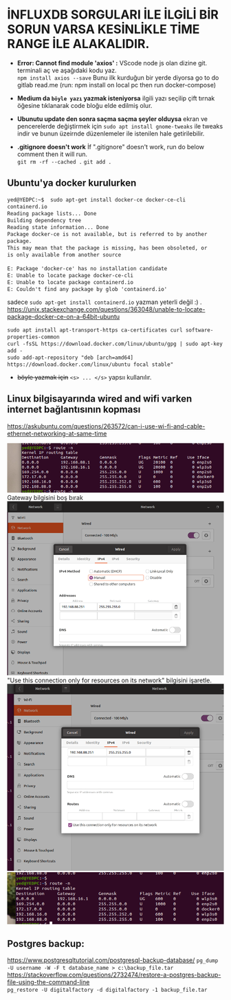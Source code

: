 # **İNFLUXDB SORGULARI İLE İLGİLİ BİR SORUN VARSA KESİNLİKLE TİME RANGE İLE ALAKALIDIR.**

* **Error: Cannot find module 'axios' :** VScode node js olan dizine git. terminali aç ve aşağıdaki kodu yaz.  
`npm install axios --save` Bunu ilk kurduğun bir yerde diyorsa go to do gitlab read.me (run: npm install on local pc then run docker-compose)

* **Medium da `böyle yazı` yazmak isteniyorsa** ilgili yazı seçilip çift tırnak öğesine tıklanarak code bloğu elde edilmiş olur.

* **Ubunutu update den sonra saçma saçma şeyler olduysa** ekran ve pencerelerde değiştirmek için 
`sudo apt install gnome-tweaks` ile tweaks indir ve bunun üzeirnde düzenlemeler ile istenilen hale getirilebilir.

* **.gitignore doesn't work** 
İf ".gitignore" doesn't work, run do below comment then it will run.  
`git rm -rf --cached .`
`git add .`


## Ubuntu'ya docker kurulurken
  ```
  yed@YEDPC:~$  sudo apt-get install docker-ce docker-ce-cli containerd.io
  Reading package lists... Done
  Building dependency tree       
  Reading state information... Done
  Package docker-ce is not available, but is referred to by another package.
  This may mean that the package is missing, has been obsoleted, or
  is only available from another source

  E: Package 'docker-ce' has no installation candidate
  E: Unable to locate package docker-ce-cli
  E: Unable to locate package containerd.io
  E: Couldn't find any package by glob 'containerd.io'
  ```
  sadece `sudo apt-get install containerd.io` yazman yeterli değil :) .
  https://unix.stackexchange.com/questions/363048/unable-to-locate-package-docker-ce-on-a-64bit-ubuntu 
  ```
  sudo apt install apt-transport-https ca-certificates curl software-properties-common
  curl -fsSL https://download.docker.com/linux/ubuntu/gpg | sudo apt-key add -
  sudo add-apt-repository "deb [arch=amd64] https://download.docker.com/linux/ubuntu focal stable"
  ```

* <s>böyle yazmak için</s> `<s> ... </s>` yapsıı kullanılır.

## **Linux bilgisayarında wired and wifi varken internet bağlantısının kopması**  
  https://askubuntu.com/questions/263572/can-i-use-wi-fi-and-cable-ethernet-networking-at-same-time 

  ![wifi_connection_lost_0](https://github.com/yunusemre002/Papers/blob/main/photos/wifi_connection_lost_0.png?raw=true)  
  Gateway bilgisini boş bırak  
  ![wifi_connection_lost_1](https://github.com/yunusemre002/Papers/blob/main/photos/wifi_connection_lost_1.png?raw=true)  
  "Use this connection only for resources on its network" bilgisini işaretle.  
  ![wifi_connection_lost_2](https://github.com/yunusemre002/Papers/blob/main/photos/wifi_connection_lost_2.png?raw=true)  
  ![wifi_connection_lost_3](https://github.com/yunusemre002/Papers/blob/main/photos/wifi_connection_lost_3.png?raw=true)  

## Postgres backup:  
  https://www.postgresqltutorial.com/postgresql-backup-database/
  `pg_dump -U username -W -F t database_name > c:\backup_file.tar`  
  https://stackoverflow.com/questions/2732474/restore-a-postgres-backup-file-using-the-command-line  
  `pg_restore -U digitalfactory -d digitalfactory -1 backup_file.tar`

